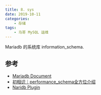 ```yaml
---
title: 8. sys
date: 2019-10-11
categories:
    - 存储
tags:
    - 马哥 MySQL 运维
---
```


Mariadb 的系统库 information_schema.

<!-- more -->

## 参考
- [Mariadb Document](https://mariadb.com/kb/en/system-tables/)
- [初相识｜performance_schema全方位介绍](http://mp.weixin.qq.com/mp/homepage?__biz=MzU0MTczNzA1OA==&hid=4&sn=98949f5381f11ee049d92c9ea7b06b11&scene=18#wechat_redirect)
- [Naridb Plugin](https://mariadb.com/kb/en/list-of-plugins/)
